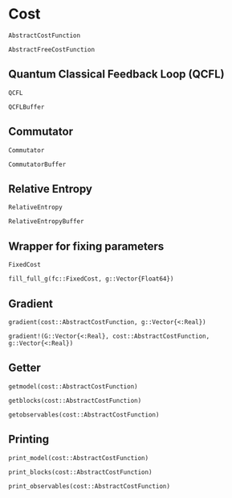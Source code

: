 # Cost

```@docs 
AbstractCostFunction
```
```@docs 
AbstractFreeCostFunction
```
## Quantum Classical Feedback Loop (QCFL) 

```@docs 
QCFL
```
```@docs
QCFLBuffer
```

## Commutator

```@docs 
Commutator
```
```@docs
CommutatorBuffer
```

## Relative Entropy

```@docs 
RelativeEntropy
```
```@docs 
RelativeEntropyBuffer
```

## Wrapper for fixing parameters 

```@docs
FixedCost
```
```@docs
fill_full_g(fc::FixedCost, g::Vector{Float64}) 
```
## Gradient
```@docs
gradient(cost::AbstractCostFunction, g::Vector{<:Real})
```
```@docs
gradient!(G::Vector{<:Real}, cost::AbstractCostFunction, g::Vector{<:Real})
```

## Getter
```@docs
getmodel(cost::AbstractCostFunction)
```
```@docs 
getblocks(cost::AbstractCostFunction)
```
```@docs 
getobservables(cost::AbstractCostFunction)
```
## Printing 
```@docs 
print_model(cost::AbstractCostFunction)
```
```@docs 
print_blocks(cost::AbstractCostFunction)
```
```@docs 
print_observables(cost::AbstractCostFunction)
```